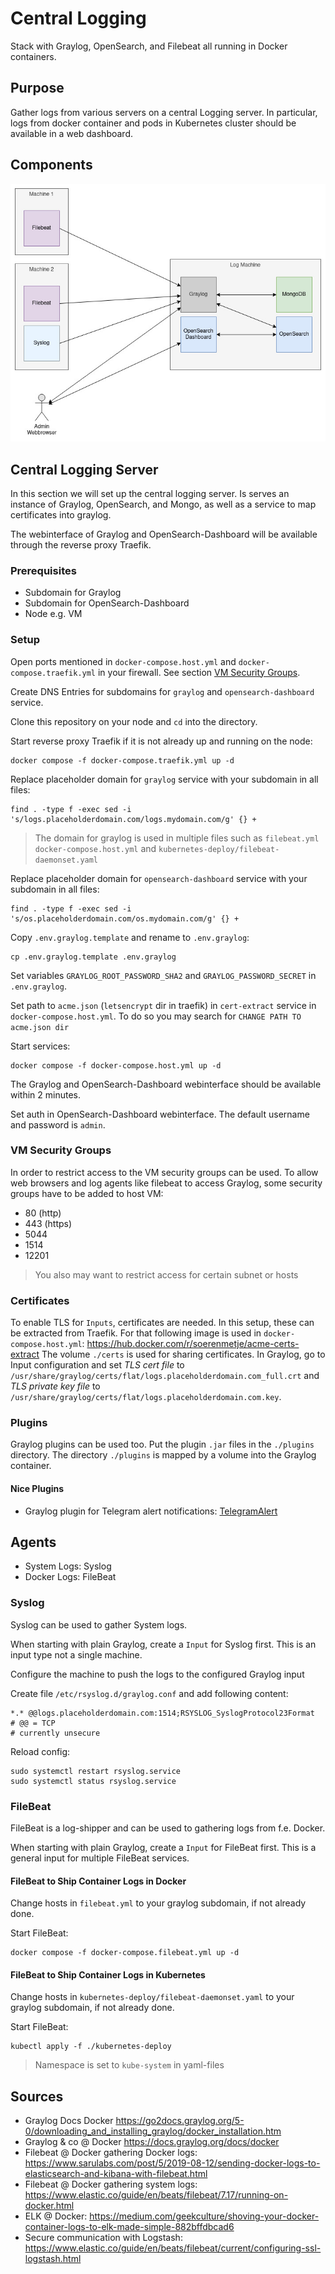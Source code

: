 # Central Logging
Stack with Graylog, OpenSearch, and Filebeat all running in Docker containers.

## Purpose
Gather logs from various servers on a central Logging server.
In particular, logs from docker container and pods in Kubernetes cluster should be available in a web dashboard.

## Components

![Components](diagrams/central-logging-components.jpg)


## Central Logging Server

In this section we will set up the central logging server. 
Is serves an instance of Graylog, OpenSearch, and Mongo, as well as a service to map certificates into graylog.

The webinterface of Graylog and OpenSearch-Dashboard will be available through the reverse proxy Traefik.

### Prerequisites
- Subdomain for Graylog
- Subdomain for OpenSearch-Dashboard
- Node e.g. VM

### Setup

Open ports mentioned in `docker-compose.host.yml` and `docker-compose.traefik.yml` in your firewall. See section [VM Security Groups](#vm-security-groups).

Create DNS Entries for subdomains for `graylog` and `opensearch-dashboard` service.

Clone this repository on your node and `cd` into the directory.

Start reverse proxy Traefik if it is not already up and running on the node:

```shell
docker compose -f docker-compose.traefik.yml up -d
```

Replace placeholder domain for `graylog` service with your subdomain in all files:
```shell
find . -type f -exec sed -i 's/logs.placeholderdomain.com/logs.mydomain.com/g' {} +
```

> The domain for graylog is used in multiple files such as `filebeat.yml` `docker-compose.host.yml` and `kubernetes-deploy/filebeat-daemonset.yaml`

Replace placeholder domain for `opensearch-dashboard` service with your subdomain in all files:
```shell
find . -type f -exec sed -i 's/os.placeholderdomain.com/os.mydomain.com/g' {} +
```

Copy `.env.graylog.template` and rename to `.env.graylog`:

```shell
cp .env.graylog.template .env.graylog
```

Set variables `GRAYLOG_ROOT_PASSWORD_SHA2` and `GRAYLOG_PASSWORD_SECRET` in `.env.graylog`.

Set path to `acme.json` (`letsencrypt` dir in traefik) in `cert-extract` service in `docker-compose.host.yml`. To do so you may search for `CHANGE PATH TO acme.json dir`

Start services:
```shell
docker compose -f docker-compose.host.yml up -d
```

The Graylog and OpenSearch-Dashboard webinterface should be available 
within 2 minutes.

Set auth in OpenSearch-Dashboard webinterface.
The default username and password is `admin`.

### VM Security Groups 
In order to restrict access to the VM security groups can be used. 
To allow web browsers and log agents like filebeat to access Graylog, 
some security groups have to be added to host VM:

- 80 (http)
- 443 (https)
- 5044
- 1514
- 12201

> You also may want to restrict access for certain subnet or hosts

### Certificates
To enable TLS for `Inputs`, certificates are needed. 
In this setup, these can be extracted from Traefik. 
For that following image is used in `docker-compose.host.yml`: https://hub.docker.com/r/soerenmetje/acme-certs-extract 
The volume `./certs` is used for sharing certificates.
In Graylog, go to Input configuration and set *TLS cert file* to `/usr/share/graylog/certs/flat/logs.placeholderdomain.com_full.crt`
and *TLS private key file* to `/usr/share/graylog/certs/flat/logs.placeholderdomain.com.key`.

### Plugins
Graylog plugins can be used too. 
Put the plugin `.jar` files in the `./plugins` directory.
The directory `./plugins` is mapped by a volume into the Graylog container.

#### Nice Plugins
- Graylog plugin for Telegram alert notifications: [TelegramAlert](https://github.com/irgendwr/TelegramAlert)

## Agents
- System Logs: Syslog
- Docker Logs: FileBeat

### Syslog
Syslog can be used to gather System logs.

When starting with plain Graylog, create a `Input` for Syslog first. This is an input type not a single machine.

Configure the machine to push the logs to the configured Graylog input



Create file `/etc/rsyslog.d/graylog.conf` and add following content:
```
*.* @@logs.placeholderdomain.com:1514;RSYSLOG_SyslogProtocol23Format
# @@ = TCP 
# currently unsecure
```

Reload config:
```shell
sudo systemctl restart rsyslog.service 
sudo systemctl status rsyslog.service 
```

### FileBeat
FileBeat is a log-shipper and can be used to gathering logs from f.e. Docker.

When starting with plain Graylog, create a `Input` for FileBeat first. This is a general input for multiple FileBeat services.

#### FileBeat to Ship Container Logs in Docker
Change hosts in `filebeat.yml` to your graylog subdomain, if not already done.

Start FileBeat:
```shell
docker compose -f docker-compose.filebeat.yml up -d
```

#### FileBeat to Ship Container Logs in Kubernetes
Change hosts in `kubernetes-deploy/filebeat-daemonset.yaml` to your graylog subdomain, if not already done.

Start FileBeat:
```shell
kubectl apply -f ./kubernetes-deploy
```

> Namespace is set to `kube-system` in yaml-files

## Sources
- Graylog Docs Docker https://go2docs.graylog.org/5-0/downloading_and_installing_graylog/docker_installation.htm
- Graylog & co @ Docker https://docs.graylog.org/docs/docker
- Filebeat @ Docker gathering Docker logs: https://www.sarulabs.com/post/5/2019-08-12/sending-docker-logs-to-elasticsearch-and-kibana-with-filebeat.html
- Filebeat @ Docker gathering system logs: https://www.elastic.co/guide/en/beats/filebeat/7.17/running-on-docker.html
- ELK @ Docker: https://medium.com/geekculture/shoving-your-docker-container-logs-to-elk-made-simple-882bffdbcad6
- Secure communication with Logstash: https://www.elastic.co/guide/en/beats/filebeat/current/configuring-ssl-logstash.html
